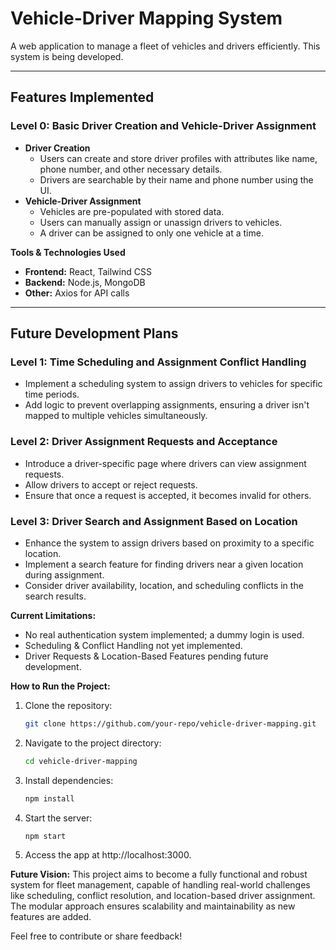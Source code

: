 # Vehicle-Driver Mapping System

A web application to manage a fleet of vehicles and drivers efficiently. This system is being developed.

---

## Features Implemented

### **Level 0: Basic Driver Creation and Vehicle-Driver Assignment**
- **Driver Creation**
  - Users can create and store driver profiles with attributes like name, phone number, and other necessary details.
  - Drivers are searchable by their name and phone number using the UI.
- **Vehicle-Driver Assignment**
  - Vehicles are pre-populated with stored data.
  - Users can manually assign or unassign drivers to vehicles.
  - A driver can be assigned to only one vehicle at a time.

**Tools & Technologies Used**
- **Frontend:** React, Tailwind CSS
- **Backend:** Node.js, MongoDB
- **Other:** Axios for API calls

---

## Future Development Plans

### Level 1: Time Scheduling and Assignment Conflict Handling
- Implement a scheduling system to assign drivers to vehicles for specific time periods.
- Add logic to prevent overlapping assignments, ensuring a driver isn't mapped to multiple vehicles simultaneously.

### Level 2: Driver Assignment Requests and Acceptance
- Introduce a driver-specific page where drivers can view assignment requests.
- Allow drivers to accept or reject requests.
- Ensure that once a request is accepted, it becomes invalid for others.

### Level 3: Driver Search and Assignment Based on Location
- Enhance the system to assign drivers based on proximity to a specific location.
- Implement a search feature for finding drivers near a given location during assignment.
- Consider driver availability, location, and scheduling conflicts in the search results.

**Current Limitations:**
- No real authentication system implemented; a dummy login is used.
- Scheduling & Conflict Handling not yet implemented.
- Driver Requests & Location-Based Features pending future development.

**How to Run the Project:**
1. Clone the repository:
   ```bash
   git clone https://github.com/your-repo/vehicle-driver-mapping.git
   ```
2. Navigate to the project directory:
   ```bash
   cd vehicle-driver-mapping
   ```
3. Install dependencies:
   ```bash
   npm install
   ```
4. Start the server:
   ```bash
   npm start
   ```
5. Access the app at http://localhost:3000.

**Future Vision:**
This project aims to become a fully functional and robust system for fleet management, capable of handling real-world challenges like scheduling, conflict resolution, and location-based driver assignment. The modular approach ensures scalability and maintainability as new features are added.

Feel free to contribute or share feedback!
